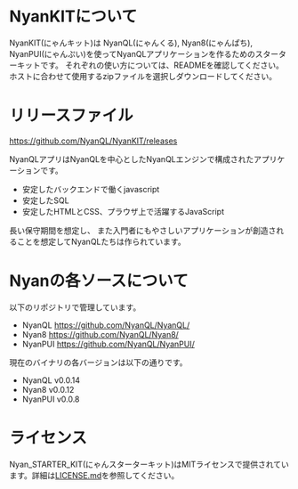 # NyanKITについて

NyanKIT(にゃんキット)は
NyanQL(にゃんくる), Nyan8(にゃんぱち), NyanPUI(にゃんぷい)を使ってNyanQLアプリケーションを作るためのスターターキットです。
それぞれの使い方については、READMEを確認してください。
ホストに合わせて使用するzipファイルを選択しダウンロードしてください。

# リリースファイル
https://github.com/NyanQL/NyanKIT/releases


NyanQLアプリはNyanQLを中心としたNyanQLエンジンで構成されたアプリケーションです。
- 安定したバックエンドで働くjavascript
- 安定したSQL
- 安定したHTMLとCSS、プラウザ上で活躍するJavaScript

長い保守期間を想定し、
また入門者にもやさしいアプリケーションが創造されることを想定してNyanQLたちは作られています。

# Nyanの各ソースについて

以下のリポジトリで管理しています。
* NyanQL https://github.com/NyanQL/NyanQL/
* Nyan8 https://github.com/NyanQL/Nyan8/
* NyanPUI https://github.com/NyanQL/NyanPUI/

現在のバイナリの各バージョンは以下の通りです。
* NyanQL v0.0.14
* Nyan8 v0.0.12
* NyanPUI v0.0.8


# ライセンス
Nyan_STARTER_KIT(にゃんスターターキット)はMITライセンスで提供されています。詳細は[LICENSE.md](https://github.com/NyanQL/NyanKIT/blob/main/LICENSE.md)を参照してください。

